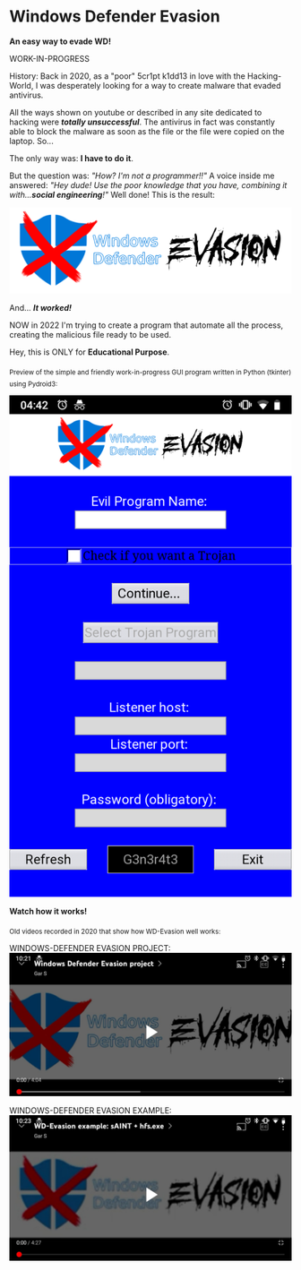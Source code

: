 # Windows Defender Evasion
**An easy way to evade WD!**

WORK-IN-PROGRESS

History:
Back in 2020, as a "poor" 5cr1pt k1dd13 in love with the Hacking-World, I was desperately looking for a way to create malware that evaded antivirus.
 
All the ways shown on youtube or described in any site dedicated to hacking were ***totally unsuccessful***. 
The antivirus in fact was constantly able to block the malware as soon as the file or the file were copied on the laptop.
So... 

The only way was: **I have to do it**.

But the question was: *"How? I'm not a programmer!!"*
A voice inside me answered: *"Hey dude! Use the poor knowledge that you have, combining it with...**social engineering**!"*
Well done! This is the result:

![This is an image](https://raw.githubusercontent.com/Uriel-SG/WindowsDefenderEvasion/main/WD-Evasion.png)

And... ***It worked!***


NOW in 2022 I'm trying to create a program that automate all the process, creating the malicious file ready to be used.

Hey, this is ONLY for **Educational Purpose**.

<sub>Preview of the simple and friendly work-in-progress GUI program written in Python (tkinter) using Pydroid3:</sub>

![This is an image](https://raw.githubusercontent.com/Uriel-SG/WindowsDefenderEvasion/main/Screenshot_20220913-044301_Pydroid_3.png)


**Watch how it works!**

<sub>Old videos recorded in 2020 that show how WD-Evasion well works:</sub>

WINDOWS-DEFENDER EVASION PROJECT:
[![Watch the video](https://raw.githubusercontent.com/Uriel-SG/WindowsDefenderEvasion/main/IMG_20221001_102725.jpg)](https://youtu.be/b6CSN1xLV88)

WINDOWS-DEFENDER EVASION EXAMPLE:
[![Watch the video](https://raw.githubusercontent.com/Uriel-SG/WindowsDefenderEvasion/main/IMG_20221001_102750.jpg)](https://youtu.be/5jiGMSUmOio)


